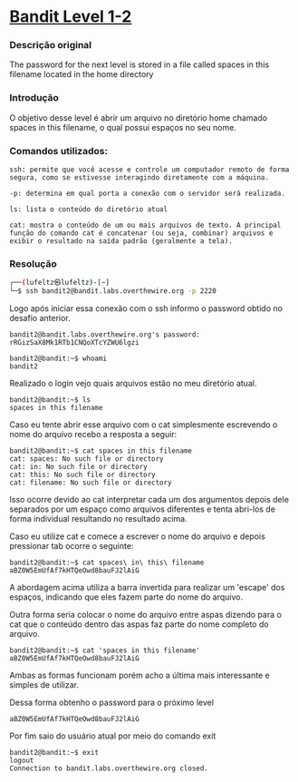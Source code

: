 <h1><a href="https://overthewire.org/wargames/bandit/bandit3.html">Bandit Level 1-2</a></h1>

<h3>Descrição original</h3>
<p>The password for the next level is stored in a file called spaces in this filename located in the home directory</p>

<h3>Introdução</h3>
<p>O objetivo desse level é abrir um arquivo no diretório home chamado spaces in this filename, o qual possui espaços no seu nome. </p>


<h3>Comandos utilizados:</h3>

```
ssh: permite que você acesse e controle um computador remoto de forma segura, como se estivesse interagindo diretamente com a máquina.

-p: determina em qual porta a conexão com o servidor será realizada.
```

```
ls: lista o conteúdo do diretório atual
```

```
cat: mostra o conteúdo de um ou mais arquivos de texto. A principal função do comando cat é concatenar (ou seja, combinar) arquivos e exibir o resultado na saída padrão (geralmente a tela).
```

<h3>Resolução</h3>

```bash
┌──(lufeltz㉿lufeltz)-[~]
└─$ ssh bandit2@bandit.labs.overthewire.org -p 2220
```

<p>Logo após iniciar essa conexão com o ssh informo o password obtido no desafio anterior.</p>

```
bandit2@bandit.labs.overthewire.org's password: rRGizSaX8Mk1RTb1CNQoXTcYZWU6lgzi
```

```
bandit2@bandit:~$ whoami
bandit2
```

<p>Realizado o login vejo quais arquivos estão no meu diretório atual.</p>

```
bandit2@bandit:~$ ls
spaces in this filename
```

<p>Caso eu tente abrir esse arquivo com o cat simplesmente escrevendo o nome do arquivo recebo a resposta a seguir:</p>

```
bandit2@bandit:~$ cat spaces in this filename
cat: spaces: No such file or directory
cat: in: No such file or directory
cat: this: No such file or directory
cat: filename: No such file or directory
```

<p>Isso ocorre devido ao cat interpretar cada um dos argumentos depois dele separados por um espaço como arquivos diferentes e tenta abri-los de forma individual resultando no resultado acima.</p>


<p>Caso eu utilize cat e comece a escrever o nome do arquivo e depois pressionar tab ocorre o seguinte:</p>

```
bandit2@bandit:~$ cat spaces\ in\ this\ filename 
aBZ0W5EmUfAf7kHTQeOwd8bauFJ2lAiG
```
<p>A abordagem acima utiliza a barra invertida para realizar um 'escape' dos espaços, indicando que eles fazem parte do nome do arquivo.</p>

<p>Outra forma seria colocar o nome do arquivo entre aspas dizendo para o cat que o conteúdo dentro das aspas faz parte do nome completo do arquivo. </p>

```
bandit2@bandit:~$ cat 'spaces in this filename' 
aBZ0W5EmUfAf7kHTQeOwd8bauFJ2lAiG
```

<p>Ambas as formas funcionam porém acho a última mais interessante e simples de utilizar.</p>


<p>Dessa forma obtenho o password para o próximo level</p>

```
aBZ0W5EmUfAf7kHTQeOwd8bauFJ2lAiG
```

<p>Por fim saio do usuário atual por meio do comando exit</p>

```
bandit2@bandit:~$ exit
logout
Connection to bandit.labs.overthewire.org closed.
```
